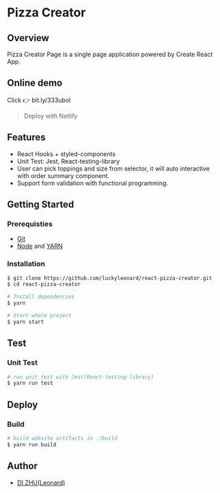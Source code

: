 # Pizza Creator

## Overview

Pizza Creator Page is a single page application powered by Create React App.

## Online demo

Click :point_right: bit.ly/333ubol

> Deploy with Netlify

## Features

- React Hooks + styled-components
- Unit Test: Jest, React-testing-library
- User can pick toppings and size from selector, it will auto interactive with order summary component.
- Support form validation with functional programming.

## Getting Started

### Prerequisties

- [Git](https://git-scm.com/downloads)
- [Node](https://nodejs.org/en/download/) and [YARN](https://yarnpkg.com/)

### Installation

```sh
$ git clone https://github.com/luckyleonard/react-pizza-creator.git
$ cd react-pizza-creator

# Install dependencies
$ yarn

# Start whole project
$ yarn start
```

## Test

### Unit Test

```sh
# run unit test with Jest(React-testing-library)
$ yarn run test
```

## Deploy

### Build

```sh
# build website artifacts in ./build
$ yarn run build
```

## Author

- [DI ZHU(Leonard)](mailto:dzhu31@hotmail.com)
